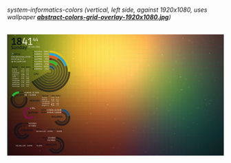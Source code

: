 ###### system-informatics-colors (vertical, left side, against 1920x1080, uses wallpaper **[abstract-colors-grid-overlay-1920x1080.jpg](../WALLPAPERS/abstract-colors-grid-overlay-1920x1080.jpg)**)
![system-informatics-colors](img/system-informatics-colors.png?raw=true "system-informatics-colors")